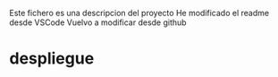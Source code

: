 Este fichero es una descripcion del proyecto
He modificado el readme desde VSCode
Vuelvo a modificar desde github
# despliegue
